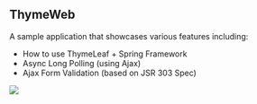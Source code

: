 ## ThymeWeb
A sample application that showcases various features including:
* How to use ThymeLeaf + Spring Framework
* Async Long Polling (using Ajax)
* Ajax Form Validation (based on JSR 303 Spec)

![](https://github.com/cointify/thymeact/tree/master/thyme-web/src/main/webapp/images/screenshot.png)